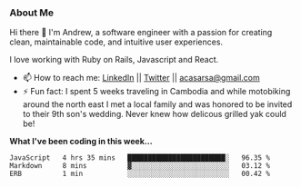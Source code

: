 <!--### Hi there 👋 -->
### About Me

Hi there 👋 I'm Andrew, a software engineer with a passion for creating clean, maintainable code, and intuitive user experiences. 

<!-- I've had a rather non-traditional journey so far. I think it stated with a fascination with consumer culture and blossomed with the dawn of the internet age (showing my age here) with user psychology. followed my passion for problem solving and people skills into law school and eventually became admitted to the NYS Bar. Ever since I read Born to Buy I've been fascinated by consumer culture  it started with Law School during the Great Recession, I passed the bar and am admitted in NYS but I couldn't find my passion in the law. I always found myself working on the company's website  // and avid board game player. I'm a career changer with a background in law and website and small business consulting. -->

I love working with Ruby on Rails, Javascript and React. 

- 📫 How to reach me: [LinkedIn](https://www.linkedin.com/in/andrew-casarsa-67325a9/) || [Twitter](https://twitter.com/AndrewCasarsa) || [acasarsa@gmail.com](mailto:acasarsa@gmail.com)
- ⚡ Fun fact: I spent 5 weeks traveling in Cambodia and while motobiking around the north east I met a local family and was honored to be invited to their 9th son's wedding. Never knew how delicous grilled yak could be! 

**What I've been coding in this week...**
<!--START_SECTION:waka-->
```text
JavaScript   4 hrs 35 mins   ████████████████████████░   96.35 % 
Markdown     8 mins          ▓░░░░░░░░░░░░░░░░░░░░░░░░   03.12 % 
ERB          1 min           ░░░░░░░░░░░░░░░░░░░░░░░░░   00.42 % 
```
<!--END_SECTION:waka-->

<!--
**acasarsa/acasarsa** is a ✨ _special_ ✨ repository because its `README.md` (this file) appears on your GitHub profile.

Here are some ideas to get you started:

- 🔭 I’m currently working on ...
- 🌱 I’m currently learning ...
- 👯 I’m looking to collaborate on ...
- 🤔 I’m looking for help with ...
- 💬 Ask me about ...
- 📫 How to reach me: ...
- 😄 Pronouns: ...
- ⚡ Fun fact: ...
-->
